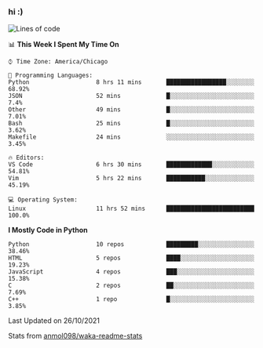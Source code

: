 ### hi :)

<!--START_SECTION:waka-->
![Lines of code](https://img.shields.io/badge/From%20Hello%20World%20I%27ve%20Written-886743%20lines%20of%20code-blue)

📊 **This Week I Spent My Time On** 

```text
⌚︎ Time Zone: America/Chicago

💬 Programming Languages: 
Python                   8 hrs 11 mins       █████████████████░░░░░░░░   68.92% 
JSON                     52 mins             █░░░░░░░░░░░░░░░░░░░░░░░░   7.4% 
Other                    49 mins             █░░░░░░░░░░░░░░░░░░░░░░░░   7.01% 
Bash                     25 mins             █░░░░░░░░░░░░░░░░░░░░░░░░   3.62% 
Makefile                 24 mins             ░░░░░░░░░░░░░░░░░░░░░░░░░   3.45%

🔥 Editors: 
VS Code                  6 hrs 30 mins       █████████████░░░░░░░░░░░░   54.81% 
Vim                      5 hrs 22 mins       ███████████░░░░░░░░░░░░░░   45.19%

💻 Operating System: 
Linux                    11 hrs 52 mins      █████████████████████████   100.0%

```

**I Mostly Code in Python** 

```text
Python                   10 repos            █████████░░░░░░░░░░░░░░░░   38.46% 
HTML                     5 repos             ████░░░░░░░░░░░░░░░░░░░░░   19.23% 
JavaScript               4 repos             ███░░░░░░░░░░░░░░░░░░░░░░   15.38% 
C                        2 repos             ██░░░░░░░░░░░░░░░░░░░░░░░   7.69% 
C++                      1 repo              █░░░░░░░░░░░░░░░░░░░░░░░░   3.85%

```



 Last Updated on 26/10/2021
<!--END_SECTION:waka-->

Stats from [anmol098/waka-readme-stats](https://github.com/anmol098/waka-readme-stats)